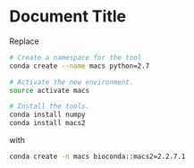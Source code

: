 # Document Title

Replace

```sh
# Create a namespace for the tool
conda create --name macs python=2.7

# Activate the new environment.
source activate macs

# Install the tools.
conda install numpy
conda install macs2
```

with

```sh
conda create -n macs bioconda::macs2=2.2.7.1
```
